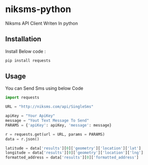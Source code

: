 # niksms-python
<p>Niksms API Client Writen In python</p>

## Installation
<p>Install Below code : </p>

```python
pip install requests
```

## Usage
<p>You can Send Sms using below Code</p>

```python
import requests 

URL = "http://niksms.com/api/SingleSms"

apiKey = "Your ApiKey"
message = "Yout Text Message To Send"
PARAMS = {'apiKey': apiKey, 'message': message} 

r = requests.get(url = URL, params = PARAMS) 
data = r.json() 

latitude = data['results'][0]['geometry']['location']['lat'] 
longitude = data['results'][0]['geometry']['location']['lng'] 
formatted_address = data['results'][0]['formatted_address']

```
